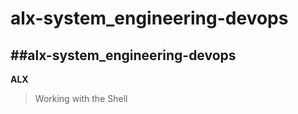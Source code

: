# alx-system_engineering-devops
##alx-system_engineering-devops
---
**ALX**

>Working with the Shell
